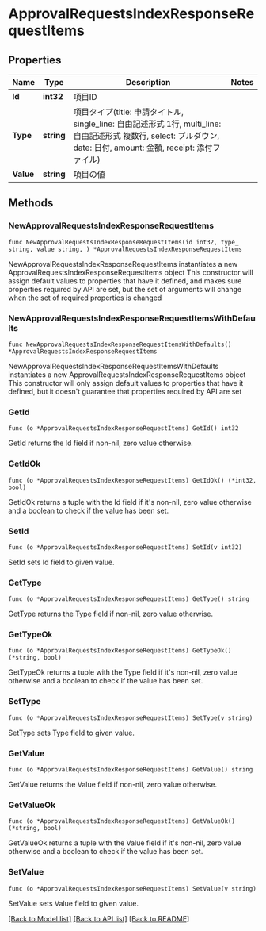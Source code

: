 # ApprovalRequestsIndexResponseRequestItems

## Properties

Name | Type | Description | Notes
------------ | ------------- | ------------- | -------------
**Id** | **int32** | 項目ID | 
**Type** | **string** | 項目タイプ(title: 申請タイトル, single_line: 自由記述形式 1行, multi_line: 自由記述形式 複数行, select: プルダウン, date: 日付, amount: 金額, receipt: 添付ファイル) | 
**Value** | **string** | 項目の値 | 

## Methods

### NewApprovalRequestsIndexResponseRequestItems

`func NewApprovalRequestsIndexResponseRequestItems(id int32, type_ string, value string, ) *ApprovalRequestsIndexResponseRequestItems`

NewApprovalRequestsIndexResponseRequestItems instantiates a new ApprovalRequestsIndexResponseRequestItems object
This constructor will assign default values to properties that have it defined,
and makes sure properties required by API are set, but the set of arguments
will change when the set of required properties is changed

### NewApprovalRequestsIndexResponseRequestItemsWithDefaults

`func NewApprovalRequestsIndexResponseRequestItemsWithDefaults() *ApprovalRequestsIndexResponseRequestItems`

NewApprovalRequestsIndexResponseRequestItemsWithDefaults instantiates a new ApprovalRequestsIndexResponseRequestItems object
This constructor will only assign default values to properties that have it defined,
but it doesn't guarantee that properties required by API are set

### GetId

`func (o *ApprovalRequestsIndexResponseRequestItems) GetId() int32`

GetId returns the Id field if non-nil, zero value otherwise.

### GetIdOk

`func (o *ApprovalRequestsIndexResponseRequestItems) GetIdOk() (*int32, bool)`

GetIdOk returns a tuple with the Id field if it's non-nil, zero value otherwise
and a boolean to check if the value has been set.

### SetId

`func (o *ApprovalRequestsIndexResponseRequestItems) SetId(v int32)`

SetId sets Id field to given value.


### GetType

`func (o *ApprovalRequestsIndexResponseRequestItems) GetType() string`

GetType returns the Type field if non-nil, zero value otherwise.

### GetTypeOk

`func (o *ApprovalRequestsIndexResponseRequestItems) GetTypeOk() (*string, bool)`

GetTypeOk returns a tuple with the Type field if it's non-nil, zero value otherwise
and a boolean to check if the value has been set.

### SetType

`func (o *ApprovalRequestsIndexResponseRequestItems) SetType(v string)`

SetType sets Type field to given value.


### GetValue

`func (o *ApprovalRequestsIndexResponseRequestItems) GetValue() string`

GetValue returns the Value field if non-nil, zero value otherwise.

### GetValueOk

`func (o *ApprovalRequestsIndexResponseRequestItems) GetValueOk() (*string, bool)`

GetValueOk returns a tuple with the Value field if it's non-nil, zero value otherwise
and a boolean to check if the value has been set.

### SetValue

`func (o *ApprovalRequestsIndexResponseRequestItems) SetValue(v string)`

SetValue sets Value field to given value.



[[Back to Model list]](../README.md#documentation-for-models) [[Back to API list]](../README.md#documentation-for-api-endpoints) [[Back to README]](../README.md)


